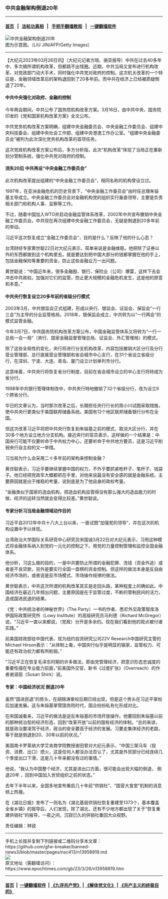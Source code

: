### 中共金融架构倒退20年
------------------------

#### [首页](https://github.com/gfw-breaker/banned-news3/blob/master/README.md) &nbsp;&nbsp;|&nbsp;&nbsp; [法轮功真相](https://github.com/begood0513/basic/blob/master/README.md)  &nbsp;&nbsp;|&nbsp;&nbsp; [手把手翻墙教程](https://github.com/gfw-breaker/guides/wiki)  &nbsp;&nbsp;|&nbsp;&nbsp; [一键翻墙软件](https://github.com/gfw-breaker/nogfw/blob/master/README.md)  



<div><img alt="中共金融架构倒退20年" class="attachment-djy_600_400 size-djy_600_400 wp-post-image" src="https://i.epochtimes.com/assets/uploads/2017/12/2-38.jpg"/>
<div class="caption">
 图为示意图。（LIU JIN/AFP/Getty Images）
</div></div><hr/>


<div><p>
 【大纪元2023年03月26日讯】（大纪元记者方晓、骆亚报导）中共在过去40多年中，多次搞所谓机构改革，但都跳不出怪圈。近期，中共当局又宣布进行机构改革，对党政部门动大手术，同时强化中共党对政府的控制。这次机关改革的一个特征是，金融领域改革后的架构退回到了20多年前。而中共在经济上已经被质疑倒退了20年。
</p>
<h4>
 中共中央强化对政府、金融的控制
</h4>
<p>
 今年两会期间，中共公布了国务院机构改革方案。3月16日，由中共中央、国务院印发的《党和国家机构改革方案》全文公布。
</p>
<p>
 中共党务机构改革方案明确，组建中央金融委员会、中央金融工作委员会、组建中央科技委会、组建中央社会工作部、组建中央港澳工作办公室。“组建中央金融委员会”被列为此次深化党务机构改革的首项任务。
</p>
<p>
 这次党政机构改革方案公布后，多方分析指，此次“机构改革”体现了当局正在重新划分管制系统，强化中共党对政府的控制。
</p>
<h4>
 消失20后 中共再设“中央金融工作委员会”
</h4>
<p>
 此次机构改革提出组建的“中央金融工作委员会”，相同名称的机构曾设立过。
</p>
<p>
 1997年，在亚洲金融危机的历史背景下，“中央金融工作委员会”由时任总理朱镕基主导成立。中央金融工作委员会对金融机构党的组织实行垂直领导，主要是负责相关部门和机构人事、监察等工作。
</p>
<p>
 不过，随着中国加入WTO并启动金融监管体系改革，2002年中共宣布撤销中央金融工作委员会。中共现在再次组建中央金融工作委员会，无疑是倒退到20多年前的举动。
</p>
<p>
 习近平这次恢复成立“金融工作委员会”，目的是什么？反映了他的什么心态？
</p>
<p>
 台湾财经专家黄世聪22日对大纪元表示，简单来说是金融维稳。他把除了证券以外的东西都拨到这个机构里去。就是要达到把中国大部分的钱都掌握在他的手上，包括金融保险等重要的资金，防止这些金融业万一出问题。
</p>
<p>
 黄世聪说：“中国近年来，很多金融股、银行、保险业（公司）爆雷，这样下去会冲击中共政权。加强对它们的监管，防止更大规模的金融危机发生，这是他的原意和本意。”
</p>
<h4>
 中共央行恢复设立20多年前的省级分行模式
</h4>
<p>
 2003年3月，中共银监会正式组建，形成以央行、银监会、证监会、保监会“一行三会”为主导的分业监管格局。2018年，银保监会成立，中共转为以“一行两会”的模式监管金融。
</p>
<p>
 今年3月7日，中共国务院机构改革方案公布，中国金融监管体系又将转为“一行一总局一会一局”（央行、国家金融监督管理总局、证监会、外汇管理局）的模式。
</p>
<p>
 除了这些全局性的变化，央行将进行分支机构改革，内容包括撤销大区分行及分行营业管理部、总行直属营业管理部和省会城市中心支行，在31个省设立省级分行，在深圳、宁波、大连、青岛、厦门设立计划单列市分行。
</p>
<p>
 这意味着，中共央行将恢复省分行制度，目前在省会城市设立的中心支行将转成为省分行。
</p>
<p>
 1998年中共银行管理体制改中，中共央行特地撤销了32个省级分行，改为设立9个跨省分行。
</p>
<p>
 华日的文章认为，当时那次改革之后，长期担任央行行长的周小川试图采取措施，使中共央行更类似于美国联邦储备系统。美国有12个地区联邦储备银行分布在全国。
</p>
<p>
 但这次改革习近平将把中共央行恢复到朱镕基之前的模式，取消大区分行，并在30多个地方设立地方分支机构。接近央行的官员表示，这样做的一个结果是：中国央行可能不仅要听命于中共权力中心，还要听命于中共地方要员，这是习近平削弱央行自主权的又一举措。
</p>
<p>
 习当局为什么会采用二十多年前的架构来控制金融？
</p>
<p>
 黄世聪表示，习近平要继续掌握中国的权力，不外乎要抓紧枪杆子、笔杆子、钱袋子。他已经把党政军大概都抓在手里，对他来说最没有安全感的就是金融系统。主要原因就是出于维稳的考量，说到底是为了他自身的政权考量。
</p>
<p>
 “金融类似于国家的造血机构，把造血机构监管得没有那么强大的造血能力的时候，经济的运转当然就会变得比较差。”黄世聪说。
</p>
<h4>
 专家分析习当局金融领域动作目的
</h4>
<p>
 习近平自2012年中共十八大上台以来，一直试图“加强党的领导”，并在这次的机构设置中予以体现。
</p>
<p>
 台湾政治大学国际关系研究中心研究员宋国诚3月22日对大纪元表示，习用这种模式将金融体系纳入到党的一元化的控制之下。用党的力量控制管理和监控全国金融体系。
</p>
<p>
 他分析，习这么做的目的，一是中共要防止所谓的金融犯罪、洗钱（资金外逃）或者是不良贷款，另外是要实行全国一盘棋的资金控制。但这样的做法本身是反自由经济市场的，或者说是反市场模式、市场操作规律的做法。
</p>
<p>
 黄世聪表示，中共这次所谓的机构改革其实是走回头路，某种程度上的确如此。中国经济在最近几年频出问题，主要原因是在于监管过度，不断的管制民间的活力，造成国进民退的结果。
</p>
<p>
 《党：中共统治者的神秘世界》（The Party）一书的作者、悉尼外交政策智库洛伊国际政策研究所（Lowy Institute）的高级研究员马利德（Richard McGregor）说，“习近平一直以来都说，（党政）分开是多余的。现在我们看到他的观点被付诸实践。”
</p>
<p>
 前美国财政部驻中国代表、现为纽约投资研究公司22V Research中国研究主管的Michael Hirson表示：“从体制上看，中国央行似乎是明显的输家，监管权力、可能还有政治权力都有所削弱。”
</p>
<p>
 “习近平正在恢复毛泽东时期的许多做法，即由党管理经济，把意识形态忠诚度的重要性摆在专业能力前面，”前美国外交官、新书《过度扩张》（Overreach）的作者谢淑丽（Susan Shirk）说。
</p>
<h4>
 专家：中国经济状况
 <ok href="https://www.epochtimes.com/gb/tag/%E5%80%92%E9%80%8020%E5%B9%B4.html">
  倒退20年
 </ok>
</h4>
<p>
 虽然“国进民退”的势头，在胡锦涛掌权后期已经出现，但是这个势头在习近平掌权后加速发展。这与朱镕基掌管国务院时代，国企纷纷私有化形成对比。
</p>
<p>
 在宋国诚看来，习近平的做法是逆反朱镕基的市场开放操作。他要回到朱镕基以前的那种统治型的经济形态，回到“改革开放”以前的国有经济的体制。“总的来讲，就是政治要凌驾于经济，政治的安全要高于经济的发展。习要走集体经济的老路，等于就是倒退到20、30年以前的状况。”
</p>
<p>
 美国南卡罗莱纳大学艾肯商学院教授谢田曾对大纪元表示，“中国三架马车（投资、消费、出口）熄火，这是任何人都没办法否认了，尤其是外贸部分已经连续几个季度出口下滑，这是几十年来都没有过的事情。”
</p>
<p>
 他说，“我认为中国整个经济，尤其是进出口方面，很可能会出现大幅的倒退，
 <ok href="https://www.epochtimes.com/gb/tag/%E5%80%92%E9%80%8020%E5%B9%B4.html">
  倒退20年
 </ok>
 ，回到中国加入世贸组织之前的状态。”
</p>
<p>
 去年下半年以来，全国多地宣布重启几十年前“供销社”、“国营大食堂”机制的消息频上热搜。
</p>
<p>
 在《湖北日报》发布了一则名为《湖北基层供销社恢复重建至1373个，基本覆盖全省乡镇》的报导后，人们发现，除了湖北，还有不少地方都出现了关于“恢复重建供销社”的报导，一夜之间，沉寂已久的供销社重回大众视野。
</p>
<p>
 责任编辑：林锐
</p>
</div>
<hr/>
手机上长按并复制下列链接或二维码分享本文章：<br/>
https://github.com/gfw-breaker/banned-news3/blob/master/pages/nsc413/n13958819.md <br/>
<a href='https://github.com/gfw-breaker/banned-news3/blob/master/pages/nsc413/n13958819.md'><img src='https://github.com/gfw-breaker/banned-news3/blob/master/pages/nsc413/n13958819.md.png'/></a> <br/>
原文地址（需翻墙访问）：https://www.epochtimes.com/gb/23/3/26/n13958819.htm


------------------------
#### [首页](https://github.com/gfw-breaker/banned-news3/blob/master/README.md) &nbsp;|&nbsp; [一键翻墙软件](https://github.com/gfw-breaker/nogfw/blob/master/README.md) &nbsp;| [《九评共产党》](https://github.com/gfw-breaker/9ping.md/blob/master/README.md#九评之一评共产党是什么) | [《解体党文化》](https://github.com/gfw-breaker/jtdwh.md/blob/master/README.md) | [《共产主义的终极目的》](https://github.com/gfw-breaker/gczydzjmd.md/blob/master/README.md)


<img src='http://gfw-breaker.win/banned-news3/pages/nsc413/n13958819.md' width='0px' height='0px'/>